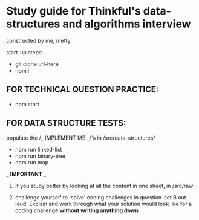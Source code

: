 # Study guide for Thinkful's data-structures and algorithms interview

constructed by me, metty

start-up steps:

- git clone url-here
- npm i

## FOR TECHNICAL QUESTION PRACTICE:

- npm start

## FOR DATA STRUCTURE TESTS:

populate the /_ IMPLEMENT ME _/'s in /src/data-structures/

- npm run linked-list
- npm run binary-tree
- npm run map

**_ IMPORTANT _**

1.  if you study better by looking at all the content in one sheet, in /src/raw

2.  challenge yourself to 'solve' coding challenges in question-set B out loud. Explain and work through what your solution would look like for a coding challenge **without writing anything down**

